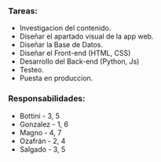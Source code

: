 ### Tareas:

* Investigacion del contenido.
* Diseñar el apartado visual de la app web.
* Diseñar la Base de Datos.
* Diseñar el Front-end (HTML, CSS)
* Desarrollo del Back-end (Python, Js)
* Testeo.
* Puesta en produccion.

### Responsabilidades:

* Bottini - 3, 5
* Gonzalez - 1, 6
* Magno - 4, 7
* Ozafrán - 2, 4
* Salgado - 3, 5
